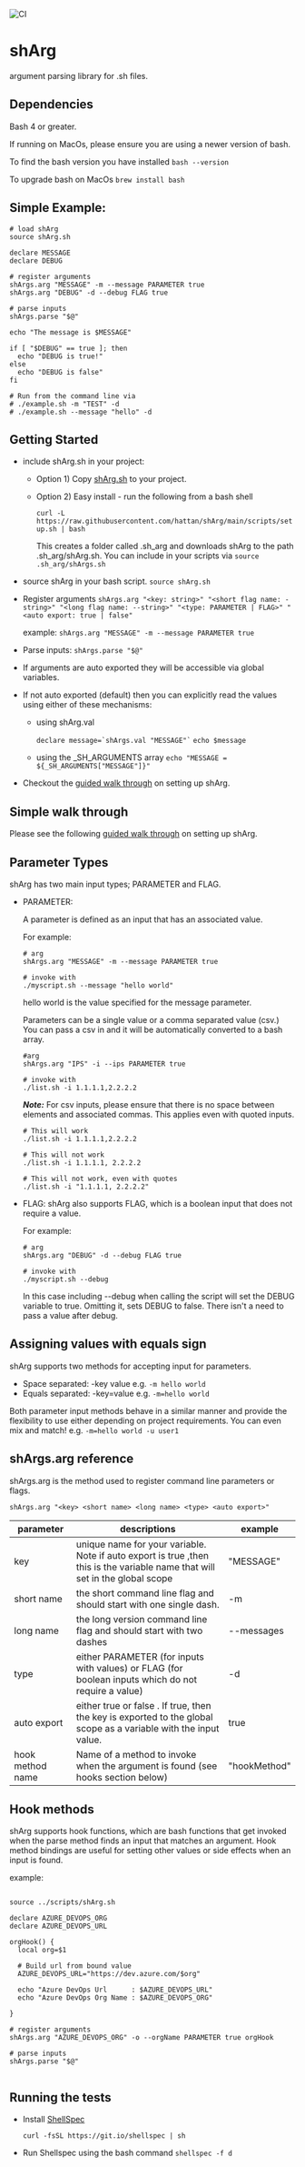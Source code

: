 ![CI](https://github.com/hattan/shArg/workflows/CI/badge.svg)

# shArg
argument parsing library for .sh files. 

## Dependencies

Bash 4 or greater.

If running on MacOs, please ensure you are using a newer version of bash.

To find the bash version you have installed `bash --version`

To upgrade bash on MacOs `brew install bash`

## Simple Example:

```shell
# load shArg
source shArg.sh

declare MESSAGE
declare DEBUG

# register arguments
shArgs.arg "MESSAGE" -m --message PARAMETER true
shArgs.arg "DEBUG" -d --debug FLAG true

# parse inputs
shArgs.parse "$@"

echo "The message is $MESSAGE"

if [ "$DEBUG" == true ]; then
  echo "DEBUG is true!"
else
  echo "DEBUG is false"
fi

# Run from the command line via
# ./example.sh -m "TEST" -d
# ./example.sh --message "hello" -d
```

## Getting Started

* include shArg.sh in your project:
  * Option 1) Copy [shArg.sh](scripts/shArg.sh) to your project. 
  * Option 2) Easy install - run the following from a bash shell 
  
    `curl -L https://raw.githubusercontent.com/hattan/shArg/main/scripts/setup.sh | bash`

    This creates a folder called .sh_arg and downloads shArg to the path .sh_arg/shArg.sh. You can include in your scripts via `source .sh_arg/shArgs.sh`

* source shArg in your bash script.
  ```source shArg.sh```
* Register arguments
  ```shArgs.arg "<key: string>" "<short flag name: -string>" "<long flag name: --string>" "<type: PARAMETER | FLAG>" "<auto export: true | false"```

  example: ```shArgs.arg "MESSAGE" -m --message PARAMETER true```

* Parse inputs: ```shArgs.parse "$@"```

* If arguments are auto exported they will be accessible via global variables.

* If not auto exported (default) then you can explicitly read the values using either of these mechanisms:

  * using shArg.val

      ``` declare message=`shArgs.val "MESSAGE"` ```
      ``` echo $message ```

  * using the _SH_ARGUMENTS array
      ``` echo "MESSAGE = ${_SH_ARGUMENTS["MESSAGE"]}" ```

* Checkout the [guided walk through](GETTING_STARTED.md) on setting up shArg.

## Simple walk through

Please see the following [guided walk through](GETTING_STARTED.md) on setting up shArg.


## Parameter Types

shArg has two main input types; PARAMETER and FLAG. 

* PARAMETER:

  A parameter is defined as an input that has an associated value.

  For example: 

  ```shell
  # arg
  shArgs.arg "MESSAGE" -m --message PARAMETER true

  # invoke with
  ./myscript.sh --message "hello world"
  ```

  hello world is the value specified for the message parameter.

  Parameters can be a single value or a comma separated value (csv.) You can pass a csv in and it will be automatically converted to a bash array.

  ```shell
  #arg 
  shArgs.arg "IPS" -i --ips PARAMETER true 

  # invoke with
  ./list.sh -i 1.1.1.1,2.2.2.2
  ```

  ***Note:*** For csv inputs, please ensure that there is no space between elements and associated commas. This applies even with quoted inputs.

  ```shell
  # This will work
  ./list.sh -i 1.1.1.1,2.2.2.2

  # This will not work
  ./list.sh -i 1.1.1.1, 2.2.2.2

  # This will not work, even with quotes
  ./list.sh -i "1.1.1.1, 2.2.2.2"
  ```

* FLAG:
  shArg also supports FLAG, which is a boolean input that does not require a value.

  For example:

  ```shell
  # arg 
  shArgs.arg "DEBUG" -d --debug FLAG true

  # invoke with
  ./myscript.sh --debug
  ```

  In this case including --debug when calling the script will set the DEBUG variable to true. Omitting it, sets DEBUG to false. There isn't a need to pass a value after debug.

## Assigning values with equals sign

shArg supports two methods for accepting input for parameters.

* Space separated: -key value  e.g. `-m hello world`
* Equals separated: -key=value e.g. `-m=hello world`

Both parameter input methods behave in a similar manner and provide the flexibility to use either depending on project requirements. You can even mix and match! e.g. `-m=hello world -u user1`

## shArgs.arg reference

shArgs.arg is the method used to register command line parameters or flags.

  ```shArgs.arg "<key> <short name> <long name> <type> <auto export>"```

|parameter| descriptions| example|
|----------|-------------|--------|
| key | unique name for your variable. Note if auto export is true ,then this is the variable name that will set in the global scope| "MESSAGE"|
| short name | the short command line flag and should start with one single dash.| -m
| long name | the long version command line flag and should start with two dashes | --messages
|type| either PARAMETER (for inputs with values) or FLAG (for boolean inputs which do not require a value) | -d
|auto export| either true or false . If true, then the key is exported to the global scope as a variable with the input value.| true|
|hook method name| Name of a method to invoke when the argument is found (see hooks section below)| "hookMethod"

## Hook methods

shArg supports hook functions, which are bash functions that get invoked when the parse method finds an input that matches an argument. Hook method bindings are useful for setting other values or side effects when an input is found.

example:

```shell

source ../scripts/shArg.sh

declare AZURE_DEVOPS_ORG
declare AZURE_DEVOPS_URL

orgHook() {
  local org=$1

  # Build url from bound value
  AZURE_DEVOPS_URL="https://dev.azure.com/$org"

  echo "Azure DevOps Url      : $AZURE_DEVOPS_URL"
  echo "Azure DevOps Org Name : $AZURE_DEVOPS_ORG"

}

# register arguments
shArgs.arg "AZURE_DEVOPS_ORG" -o --orgName PARAMETER true orgHook

# parse inputs
shArgs.parse "$@"


```

## Running the tests

* Install [ShellSpec](https://github.com/shellspec/shellspec#installation)
  
  ```curl -fsSL https://git.io/shellspec | sh```

* Run Shellspec using the bash command ```shellspec -f d```